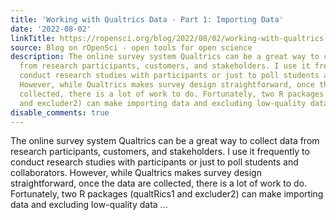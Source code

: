 ```yaml
---
title: 'Working with Qualtrics Data - Part 1: Importing Data'
date: '2022-08-02'
linkTitle: https://ropensci.org/blog/2022/08/02/working-with-qualtrics-data-importing/
source: Blog on rOpenSci - open tools for open science
description: The online survey system Qualtrics can be a great way to collect data
  from research participants, customers, and stakeholders. I use it frequently to
  conduct research studies with participants or just to poll students and collaborators.
  However, while Qualtrics makes survey design straightforward, once the data are
  collected, there is a lot of work to do. Fortunately, two R packages (qualtRics1
  and excluder2) can make importing data and excluding low-quality data ...
disable_comments: true
---
```

The online survey system Qualtrics can be a great way to collect data from research participants, customers, and stakeholders. I use it frequently to conduct research studies with participants or just to poll students and collaborators. However, while Qualtrics makes survey design straightforward, once the data are collected, there is a lot of work to do. Fortunately, two R packages (qualtRics1 and excluder2) can make importing data and excluding low-quality data ...